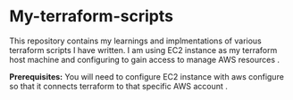 # My-terraform-scripts
This repository contains my learnings and implmentations of  various terraform scripts I have written. 
I am using EC2 instance as my terraform host machine and configuring to gain access to  manage AWS resources .

**Prerequisites:**
You will need to configure EC2 instance with aws configure so that it connects terraform to that specific AWS account .
